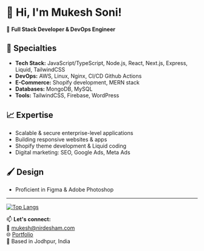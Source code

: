 # 👋 Hi, I'm Mukesh Soni!  

🚀 **Full Stack Developer & DevOps Engineer**  

## 🔧 Specialties  
- **Tech Stack:** JavaScript/TypeScript, Node.js, React, Next.js, Express, Liquid, TailwindCSS  
- **DevOps:** AWS, Linux, Nginx, CI/CD Github Actions
- **E-Commerce:** Shopify development, MERN stack  
- **Databases:** MongoDB, MySQL  
- **Tools:** TailwindCSS, Firebase, WordPress  

## 📈 Expertise  
- Scalable & secure enterprise-level applications  
- Building responsive websites & apps 
- Shopify theme development & Liquid coding  
- Digital marketing: SEO, Google Ads, Meta Ads  

## 🖌️ Design  
- Proficient in Figma & Adobe Photoshop  
---
[![Top Langs](https://github-readme-stats.vercel.app/api/top-langs/?username=mukesh7664&langs_count=8&theme=dark)](https://github.com/anuraghazra/github-readme-stats)



📫 **Let's connect:**  
📧 [mukesh@nirdesham.com](mailto:mukesh@nirdesham.com)  
🌐 [Portfolio](https://nirdesham.com)  
📍 Based in Jodhpur, India  
